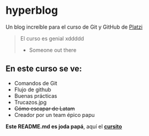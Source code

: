 # hyperblog
Un blog increíble para el curso de Git y GitHub de [Platzi](https://platzi.com "Platzi")

> El curso es genial xddddd
> - Someone out there

## En este curso se ve:
* Comandos de Git
* Flujo de github
* Buenas prácticas
* Trucazos.jpg
* ~~Cómo escapar de Latam~~
* Creador por un team épico papu

**Este README.md es joda papá**, aquí el [**cursito**](https://platzi.com/cursos/git-github/ "cursito")